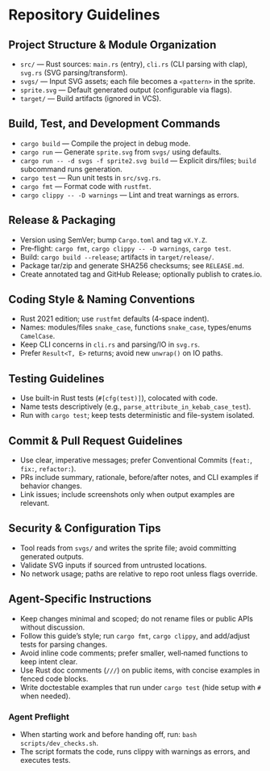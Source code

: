 # Repository Guidelines

## Project Structure & Module Organization
- `src/` — Rust sources: `main.rs` (entry), `cli.rs` (CLI parsing with clap), `svg.rs` (SVG parsing/transform).
- `svgs/` — Input SVG assets; each file becomes a `<pattern>` in the sprite.
- `sprite.svg` — Default generated output (configurable via flags).
- `target/` — Build artifacts (ignored in VCS).

## Build, Test, and Development Commands
- `cargo build` — Compile the project in debug mode.
- `cargo run` — Generate `sprite.svg` from `svgs/` using defaults.
- `cargo run -- -d svgs -f sprite2.svg build` — Explicit dirs/files; `build` subcommand runs generation.
- `cargo test` — Run unit tests in `src/svg.rs`.
- `cargo fmt` — Format code with `rustfmt`.
- `cargo clippy -- -D warnings` — Lint and treat warnings as errors.

## Release & Packaging
- Version using SemVer; bump `Cargo.toml` and tag `vX.Y.Z`.
- Pre‑flight: `cargo fmt`, `cargo clippy -- -D warnings`, `cargo test`.
- Build: `cargo build --release`; artifacts in `target/release/`.
- Package tar/zip and generate SHA256 checksums; see `RELEASE.md`.
- Create annotated tag and GitHub Release; optionally publish to crates.io.

## Coding Style & Naming Conventions
- Rust 2021 edition; use `rustfmt` defaults (4‑space indent).
- Names: modules/files `snake_case`, functions `snake_case`, types/enums `CamelCase`.
- Keep CLI concerns in `cli.rs` and parsing/IO in `svg.rs`.
- Prefer `Result<T, E>` returns; avoid new `unwrap()` on IO paths.

## Testing Guidelines
- Use built-in Rust tests (`#[cfg(test)]`), colocated with code.
- Name tests descriptively (e.g., `parse_attribute_in_kebab_case_test`).
- Run with `cargo test`; keep tests deterministic and file-system isolated.

## Commit & Pull Request Guidelines
- Use clear, imperative messages; prefer Conventional Commits (`feat:`, `fix:`, `refactor:`).
- PRs include summary, rationale, before/after notes, and CLI examples if behavior changes.
- Link issues; include screenshots only when output examples are relevant.

## Security & Configuration Tips
- Tool reads from `svgs/` and writes the sprite file; avoid committing generated outputs.
- Validate SVG inputs if sourced from untrusted locations.
- No network usage; paths are relative to repo root unless flags override.

## Agent-Specific Instructions
- Keep changes minimal and scoped; do not rename files or public APIs without discussion.
- Follow this guide’s style; run `cargo fmt`, `cargo clippy`, and add/adjust tests for parsing changes.
- Avoid inline code comments; prefer smaller, well‑named functions to keep intent clear.
- Use Rust doc comments (`///`) on public items, with concise examples in fenced code blocks.
- Write doctestable examples that run under `cargo test` (hide setup with `#` when needed).

### Agent Preflight
- When starting work and before handing off, run: `bash scripts/dev_checks.sh`.
- The script formats the code, runs clippy with warnings as errors, and executes tests.
